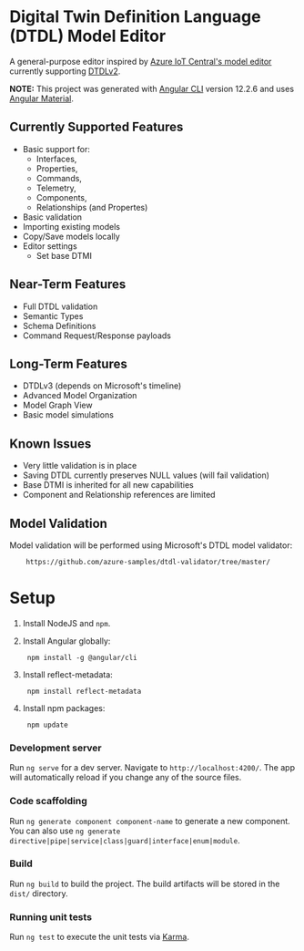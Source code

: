 # Digital Twin Definition Language (DTDL) Model Editor

A general-purpose editor inspired by [Azure IoT Central's model editor](https://docs.microsoft.com/en-us/azure/iot-central/core/howto-set-up-template) currently supporting [DTDLv2](https://github.com/Azure/opendigitaltwins-dtdl/blob/master/DTDL/v2/dtdlv2.md).

**NOTE:** This project was generated with [Angular CLI](https://github.com/angular/angular-cli) version 12.2.6 and uses [Angular Material](https://material.angular.io/).

## Currently Supported Features
* Basic support for:
  * Interfaces,
  * Properties,
  * Commands,
  * Telemetry,
  * Components,
  * Relationships (and Propertes)
* Basic validation
* Importing existing models
* Copy/Save models locally
* Editor settings
  * Set base DTMI 

## Near-Term Features
* Full DTDL validation
* Semantic Types
* Schema Definitions
* Command Request/Response payloads

## Long-Term Features
* DTDLv3 (depends on Microsoft's timeline)
* Advanced Model Organization
* Model Graph View
* Basic model simulations

## Known Issues
* Very little validation is in place
* Saving DTDL currently preserves NULL values (will fail validation)
* Base DTMI is inherited for all new capabilities
* Component and Relationship references are limited

## Model Validation

Model validation will be performed using Microsoft's DTDL model validator:

        https://github.com/azure-samples/dtdl-validator/tree/master/

# Setup

1. Install NodeJS and `npm`.

2. Install Angular globally:

        npm install -g @angular/cli

3. Install reflect-metadata:

        npm install reflect-metadata

4. Install npm packages:

        npm update

### Development server

Run `ng serve` for a dev server. Navigate to `http://localhost:4200/`. The app will automatically reload if you change any of the source files.

### Code scaffolding

Run `ng generate component component-name` to generate a new component. You can also use `ng generate directive|pipe|service|class|guard|interface|enum|module`.

### Build

Run `ng build` to build the project. The build artifacts will be stored in the `dist/` directory.

### Running unit tests

Run `ng test` to execute the unit tests via [Karma](https://karma-runner.github.io).

